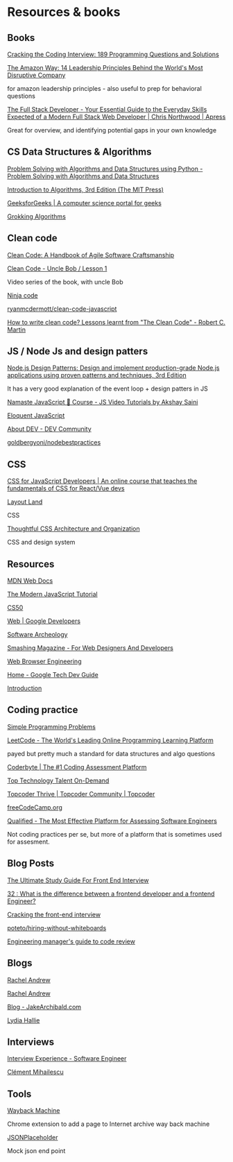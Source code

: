 # Resources & books

## Books

[Cracking the Coding Interview: 189 Programming Questions and Solutions](https://www.amazon.com/Cracking-Coding-Interview-Programming-Questions/dp/0984782850/ref=sr_1_1?dchild=1&hvadid=241870593966&hvdev=c&hvlocphy=9003565&hvnetw=g&hvqmt=e&hvrand=4053313781637567459&hvtargid=kwd-20040243067&hydadcr=16409_10304044&keywords=cracking+the+coding+interview&qid=1621625276&sr=8-1)

[The Amazon Way: 14 Leadership Principles Behind the World's Most Disruptive Company](https://www.amazon.com/Amazon-Way-Leadership-Principles-Disruptive-ebook/dp/B00KHT2UJS)

for amazon leadership principles - also useful to prep for behavioral questions

[The Full Stack Developer - Your Essential Guide to the Everyday Skills Expected of a Modern Full Stack Web Developer | Chris Northwood | Apress](https://www.apress.com/gp/book/9781484241516)

Great for overview, and identifying potential gaps in your own knowledge

## CS Data Structures & Algorithms

[Problem Solving with Algorithms and Data Structures using Python - Problem Solving with Algorithms and Data Structures](https://runestone.academy/runestone/books/published/pythonds/index.html)

[Introduction to Algorithms, 3rd Edition (The MIT Press)](https://www.amazon.com/Introduction-Algorithms-3rd-MIT-Press/dp/0262033844/ref=sr_1_2?dchild=1&keywords=The+Algorithm+Design+Manual+2ed+by+Steven+S.+Skiena&qid=1621625359&sr=8-2)

[GeeksforGeeks | A computer science portal for geeks](https://www.geeksforgeeks.org/)

[Grokking Algorithms](https://www.manning.com/books/grokking-algorithms)

## Clean code

[Clean Code: A Handbook of Agile Software Craftsmanship](https://www.amazon.com/Clean-Code-Handbook-Software-Craftsmanship/dp/0132350882)

[Clean Code - Uncle Bob / Lesson 1](https://youtu.be/7EmboKQH8lM)

Video series of the book, with uncle Bob

[Ninja code](https://javascript.info/ninja-code)

[ryanmcdermott/clean-code-javascript](https://github.com/ryanmcdermott/clean-code-javascript)

[How to write clean code? Lessons learnt from "The Clean Code" - Robert C. Martin](https://medium.com/mindorks/how-to-write-clean-code-lessons-learnt-from-the-clean-code-robert-c-martin-9ffc7aef870c)

## JS / Node Js and design patters

[Node.js Design Patterns: Design and implement production-grade Node.js applications using proven patterns and techniques, 3rd Edition](https://www.amazon.com/Node-js-Design-Patterns-production-grade-applications/dp/1839214112/ref=sr_1_2?dchild=1&keywords=node-js-design-patterns&qid=1621625569&sr=8-2)

It has a very good explanation of the event loop + design patters in JS 

[Namaste JavaScript 🙏 Course - JS Video Tutorials by Akshay Saini](https://youtu.be/pN6jk0uUrD8)

[Eloquent JavaScript](https://eloquentjavascript.net/)

[About DEV - DEV Community](https://dev.to/lydiahallie/series/3341)

[goldbergyoni/nodebestpractices](https://github.com/goldbergyoni/nodebestpractices)

## CSS

[CSS for JavaScript Developers | An online course that teaches the fundamentals of CSS for React/Vue devs](https://www.css-for-js.dev/)

[Layout Land](https://www.youtube.com/channel/UC7TizprGknbDalbHplROtag)

CSS

[Thoughtful CSS Architecture and Organization](https://sparkbox.com/foundry/thoughtful_css_architecture)

CSS and design system

## Resources

[MDN Web Docs](https://developer.mozilla.org/en-US/)

[The Modern JavaScript Tutorial](https://javascript.info/)

[CS50](https://cs50.harvard.edu/)

[Web | Google Developers](https://developers.google.com/web)

[Software Archeology](https://adriann.github.io/software_archeology.html)

[Smashing Magazine - For Web Designers And Developers](https://www.smashingmagazine.com/)

[Web Browser Engineering](https://browser.engineering/)

[Home - Google Tech Dev Guide](https://techdevguide.withgoogle.com/)

[Introduction](https://cheatsheetseries.owasp.org/)

## Coding practice

[Simple Programming Problems](https://adriann.github.io/programming_problems.html)

[LeetCode - The World's Leading Online Programming Learning Platform](https://leetcode.com/)

payed but pretty much a standard for data structures and algo questions

[Coderbyte | The #1 Coding Assessment Platform](https://coderbyte.com/interview-kit/algorithms)

[Top Technology Talent On-Demand](https://www.topcoder.com/)

[Topcoder Thrive | Topcoder Community | Topcoder](https://www.topcoder.com/thrive/search?tags[]=Competitive%20Programming%20Tutorials)

[freeCodeCamp.org](https://www.freecodecamp.org/)

[Qualified - The Most Effective Platform for Assessing Software Engineers](https://www.qualified.io/)

Not coding practices per se, but more of a platform that is sometimes used for assesment.

## Blog Posts

[The Ultimate Study Guide For Front End Interview](https://medium.com/@chen.reuven/the-ultimate-study-guide-for-front-end-interview-776fa3ead1b3)

[32 : What is the difference between a frontend developer and a frontend Engineer?](https://dev.to/blanchloe/32-what-is-the-difference-between-a-frontend-developer-and-a-frontend-engineer-5el5)

[Cracking the front-end interview](https://www.freecodecamp.org/news/cracking-the-front-end-interview-9a34cd46237/#.xuf0qz3at)

[poteto/hiring-without-whiteboards](https://github.com/poteto/hiring-without-whiteboards)

[Engineering manager's guide to code review](https://www.pluralsight.com/blog/tutorials/code-review)

## Blogs

[Rachel Andrew](https://noti.st/rachelandrew)

[Rachel Andrew](https://www.youtube.com/channel/UCJ0_R6U3ZClQDGpVJNjuPAQ)

[Blog - JakeArchibald.com](https://jakearchibald.com/)

[Lydia Hallie](https://www.lydiahallie.io/)

## Interviews

[Interview Experience - Software Engineer](https://youtube.com/playlist?list=PLlasXeu85E9ef4G2RuyDK3Qqbwmk_UH3a)

[Clément Mihailescu](https://www.youtube.com/channel/UCaO6VoaYJv4kS-TQO_M-N_g)

## Tools

[Wayback Machine](https://chrome.google.com/webstore/detail/wayback-machine/fpnmgdkabkmnadcjpehmlllkndpkmiak?hl=en-US)

Chrome extension to add a page to Internet archive way back machine 

[JSONPlaceholder](https://jsonplaceholder.typicode.com/)

Mock json end point